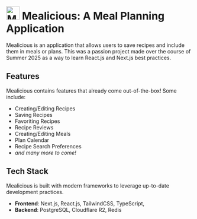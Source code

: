 # <img src="https://shawntapp.com/favicon.ico" alt="Mealicious Icon" width="36"> Mealicious: A Meal Planning Application
Mealicious is an application that allows users to save recipes and include them in meals or plans. This was a passion project made over the course of Summer 2025 as a way to learn React.js and Next.js best practices.

## Features
Mealicious contains features that already come out-of-the-box! Some include:
- Creating/Editing Recipes
- Saving Recipes
- Favoriting Recipes
- Recipe Reviews
- Creating/Editing Meals
- Plan Calendar
- Recipe Search Preferences
- _and many more to come!_

## Tech Stack
Mealicious is built with modern frameworks to leverage up-to-date development practices.
- __Frontend__: Next.js, React.js, TailwindCSS, TypeScript, 
- __Backend__: PostgreSQL, Cloudflare R2, Redis